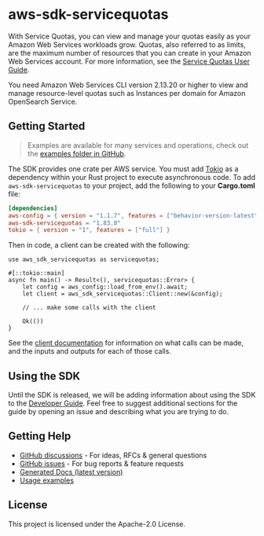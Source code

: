 # aws-sdk-servicequotas

With Service Quotas, you can view and manage your quotas easily as your Amazon Web Services workloads grow. Quotas, also referred to as limits, are the maximum number of resources that you can create in your Amazon Web Services account. For more information, see the [Service Quotas User Guide](https://docs.aws.amazon.com/servicequotas/latest/userguide/).

You need Amazon Web Services CLI version 2.13.20 or higher to view and manage resource-level quotas such as Instances per domain for Amazon OpenSearch Service.

## Getting Started

> Examples are available for many services and operations, check out the
> [examples folder in GitHub](https://github.com/awslabs/aws-sdk-rust/tree/main/examples).

The SDK provides one crate per AWS service. You must add [Tokio](https://crates.io/crates/tokio)
as a dependency within your Rust project to execute asynchronous code. To add `aws-sdk-servicequotas` to
your project, add the following to your **Cargo.toml** file:

```toml
[dependencies]
aws-config = { version = "1.1.7", features = ["behavior-version-latest"] }
aws-sdk-servicequotas = "1.83.0"
tokio = { version = "1", features = ["full"] }
```

Then in code, a client can be created with the following:

```rust,no_run
use aws_sdk_servicequotas as servicequotas;

#[::tokio::main]
async fn main() -> Result<(), servicequotas::Error> {
    let config = aws_config::load_from_env().await;
    let client = aws_sdk_servicequotas::Client::new(&config);

    // ... make some calls with the client

    Ok(())
}
```

See the [client documentation](https://docs.rs/aws-sdk-servicequotas/latest/aws_sdk_servicequotas/client/struct.Client.html)
for information on what calls can be made, and the inputs and outputs for each of those calls.

## Using the SDK

Until the SDK is released, we will be adding information about using the SDK to the
[Developer Guide](https://docs.aws.amazon.com/sdk-for-rust/latest/dg/welcome.html). Feel free to suggest
additional sections for the guide by opening an issue and describing what you are trying to do.

## Getting Help

* [GitHub discussions](https://github.com/awslabs/aws-sdk-rust/discussions) - For ideas, RFCs & general questions
* [GitHub issues](https://github.com/awslabs/aws-sdk-rust/issues/new/choose) - For bug reports & feature requests
* [Generated Docs (latest version)](https://awslabs.github.io/aws-sdk-rust/)
* [Usage examples](https://github.com/awslabs/aws-sdk-rust/tree/main/examples)

## License

This project is licensed under the Apache-2.0 License.

